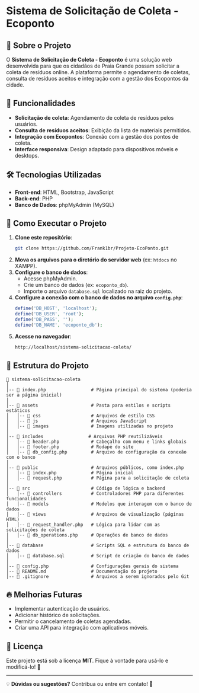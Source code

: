 

# Sistema de Solicitação de Coleta - Ecoponto

## 📌 Sobre o Projeto
O **Sistema de Solicitação de Coleta - Ecoponto** é uma solução web desenvolvida para que os cidadãos de Praia Grande possam solicitar a coleta de resíduos online. A plataforma permite o agendamento de coletas, consulta de resíduos aceitos e integração com a gestão dos Ecopontos da cidade.

## 🎯 Funcionalidades
- **Solicitação de coleta**: Agendamento de coleta de resíduos pelos usuários.
- **Consulta de resíduos aceitos**: Exibição da lista de materiais permitidos.
- **Integração com Ecopontos**: Conexão com a gestão dos pontos de coleta.
- **Interface responsiva**: Design adaptado para dispositivos móveis e desktops.

## 🛠 Tecnologias Utilizadas
- **Front-end**: HTML, Bootstrap, JavaScript
- **Back-end**: PHP
- **Banco de Dados**: phpMyAdmin (MySQL)

## 🚀 Como Executar o Projeto
1. **Clone este repositório**:
   ```sh
   git clone https://github.com/Frank1br/Projeto-EcoPonto.git
   ```
2. **Mova os arquivos para o diretório do servidor web** (ex: `htdocs` no XAMPP).
3. **Configure o banco de dados**:
   - Acesse phpMyAdmin.
   - Crie um banco de dados (ex: `ecoponto_db`).
   - Importe o arquivo `database.sql` localizado na raiz do projeto.
4. **Configure a conexão com o banco de dados no arquivo `config.php`**:
   ```php
   define('DB_HOST', 'localhost');
   define('DB_USER', 'root');
   define('DB_PASS', '');
   define('DB_NAME', 'ecoponto_db');
   ```
5. **Acesse no navegador**:
   ```sh
   http://localhost/sistema-solicitacao-coleta/
   ```

## 📂 Estrutura do Projeto
```
📁 sistema-solicitacao-coleta
│
│-- 📄 index.php                 # Página principal do sistema (poderia ser a página inicial)
│
│-- 📂 assets                    # Pasta para estilos e scripts estáticos
│   │-- 📂 css                   # Arquivos de estilo CSS
│   │-- 📂 js                    # Arquivos JavaScript
│   │-- 📂 images                # Imagens utilizadas no projeto
│
│-- 📂 includes                 # Arquivos PHP reutilizáveis
│   │-- 📄 header.php            # Cabeçalho com menu e links globais
│   │-- 📄 footer.php            # Rodapé do site
│   │-- 📄 db_config.php         # Arquivo de configuração da conexão com o banco
│
│-- 📂 public                    # Arquivos públicos, como index.php
│   │-- 📄 index.php             # Página inicial
│   │-- 📄 request.php           # Página para a solicitação de coleta
│
│-- 📂 src                       # Código de lógica e backend
│   │-- 📂 controllers           # Controladores PHP para diferentes funcionalidades
│   │-- 📂 models                # Modelos que interagem com o banco de dados
│   │-- 📂 views                 # Arquivos de visualização (páginas HTML)
│   │-- 📄 request_handler.php   # Lógica para lidar com as solicitações de coleta
│   │-- 📄 db_operations.php     # Operações de banco de dados
│
│-- 📂 database                  # Scripts SQL e estrutura do banco de dados
│   │-- 📄 database.sql          # Script de criação do banco de dados
│
│-- 📄 config.php                # Configurações gerais do sistema
│-- 📄 README.md                 # Documentação do projeto
│-- 📄 .gitignore                # Arquivos a serem ignorados pelo Git

```

## 🔥 Melhorias Futuras
- Implementar autenticação de usuários.
- Adicionar histórico de solicitações.
- Permitir o cancelamento de coletas agendadas.
- Criar uma API para integração com aplicativos móveis.

## 📜 Licença
Este projeto está sob a licença **MIT**. Fique à vontade para usá-lo e modificá-lo! 🚀

---

💡 **Dúvidas ou sugestões?** Contribua ou entre em contato! 🌱

